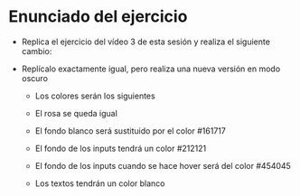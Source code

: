 # Enunciado del ejercicio

- Replica el ejercicio del vídeo 3 de esta sesión y realiza el siguiente cambio:

- Replícalo exactamente igual, pero realiza una nueva versión en modo oscuro

    - Los colores serán los siguientes

    - El rosa se queda igual

    - El fondo blanco será sustituido por el color #161717

    - El fondo de los inputs tendrá un color #212121

    - El fondo de los inputs cuando se hace hover será del color #454045

    - Los textos tendrán un color blanco
